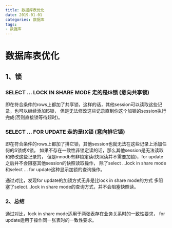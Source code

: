 ```yaml
---
title: 数据库表优化
date: 2019-01-01
categories: 数据库
tags:
- 数据库
---
```



# 数据库表优化

## 1、锁
### SELECT ... LOCK IN SHARE MODE 走的是IS锁 (意向共享锁)
即在符合条件的rows上都加了共享锁，这样的话，其他session可以读取这些记录，也可以继续添加IS锁，
但是无法修改这些记录直到你这个加锁的session执行完成(否则直接锁等待超时)。

### SELECT ... FOR UPDATE 走的是IX锁 (意向排它锁)
即在符合条件的rows上都加了排它锁，其他session也就无法在这些记录上添加任何的S锁或X锁。
如果不存在一致性非锁定读的话，那么其他session是无法读取和修改这些记录的，
但是innodb有非锁定读(快照读并不需要加锁)，for update之后并不会阻塞其他session的快照读取操作，
除了select ...lock in share mode和select ... for update这种显示加锁的查询操作。

通过对比，发现for update的加锁方式无非是比lock in share mode的方式
多阻塞了select...lock in share mode的查询方式，并不会阻塞快照读。

### 2、总结
通过对比，lock in share mode适用于两张表存在业务关系时的一致性要求，
for update适用于操作同一张表时的一致性要求。
